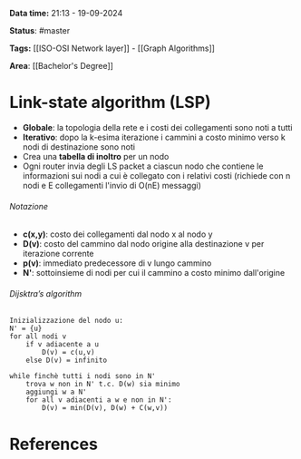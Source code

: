 **Data time:** 21:13 - 19-09-2024

**Status**: #master 

**Tags:** [[ISO-OSI Network layer]] - [[Graph Algorithms]]

**Area**: [[Bachelor's Degree]]
# Link-state algorithm (LSP)

- **Globale**: la topologia della rete e i costi dei collegamenti sono noti a tutti
- **Iterativo**: dopo la k-esima iterazione i cammini a costo minimo verso k nodi di destinazione sono noti
- Crea una **tabella di inoltro** per un nodo
- Ogni router invia degli LS packet a ciascun nodo che contiene le informazioni sui nodi a cui è collegato con i relativi costi (richiede con n nodi e E collegamenti l'invio di O(nE) messaggi)

###### Notazione
- **c(x,y)**: costo dei collegamenti dal nodo x al nodo y
- **D(v)**: costo del cammino dal nodo origine alla destinazione v per iterazione corrente
- **p(v)**: immediato predecessore di v lungo cammino
- **N'**: sottoinsieme di nodi per cui il cammino a costo minimo dall'origine 
###### Dijsktra’s algorithm

```
Inizializzazione del nodo u:
N' = {u}
for all nodi v
	if v adiacente a u
		D(v) = c(u,v)
	else D(v) = infinito

while finchè tutti i nodi sono in N'
	trova w non in N' t.c. D(w) sia minimo
	aggiungi w a N'
	for all v adiacenti a w e non in N':
		D(v) = min(D(v), D(w) + C(w,v))
```


# References